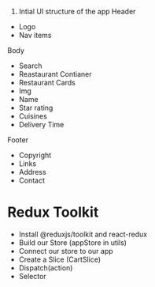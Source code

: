 1. Intial UI structure of the app
Header
- Logo
- Nav items

Body
- Search
- Reastaurant Contianer
 - Restaurant Cards
  - Img
  - Name
  - Star rating
  - Cuisines
  - Delivery Time

Footer 
- Copyright
- Links
- Address
- Contact

# Redux Toolkit
- Install @reduxjs/toolkit and react-redux
- Build our Store (appStore in utils)
- Connect our store to our app
- Create a Slice (CartSlice)
- Dispatch(action)
- Selector